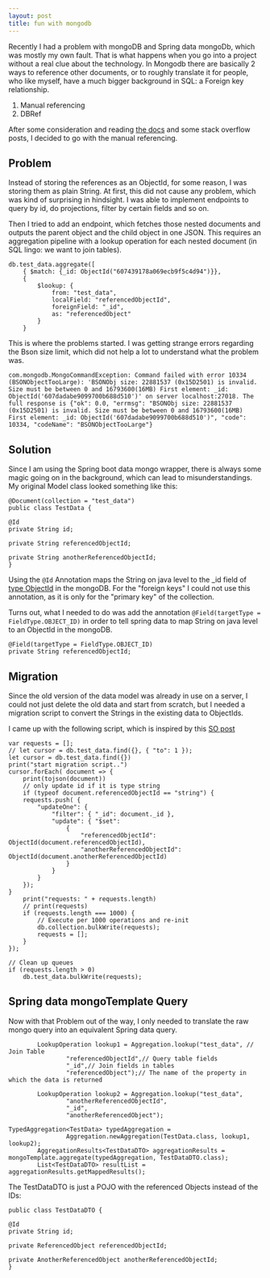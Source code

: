 ```yaml
---
layout: post
title: fun with mongodb
---
```


Recently I had a problem with mongoDB and Spring data mongoDb, which was mostly my own fault. That is what happens when you go into a project without a real clue about the technology.
In Mongodb there are basically 2 ways to reference other documents, or to roughly translate it for people, who like myself, have a much bigger background in SQL: a Foreign key relationship.
1. Manual referencing
2. DBRef

After some consideration and reading [the docs](https://docs.mongodb.com/manual/reference/database-references/) and some stack overflow posts, I decided to go with the manual referencing.

## Problem

Instead of storing the references as an ObjectId, for some reason, I was storing them as plain String. At first, this did not cause any problem, which was kind of surprising in hindsight. I was able to implement endpoints to query by id, do projections, filter by certain fields and so on.

Then I tried to add an endpoint, which fetches those nested documents and outputs the parent object and the child object in one JSON. This requires an aggregation pipeline with a lookup operation for each nested document (in SQL lingo: we want to join tables). 

```
db.test_data.aggregate([
    { $match: {_id: ObjectId("607439178a069ecb9f5c4d94")}},
    {
        $lookup: {
            from: "test_data",
            localField: "referencedObjectId",
            foreignField: "_id",
            as: "referencedObject"
        }
    }
```
This is where the problems started.
I was getting strange errors regarding the Bson size limit, which did not help a lot to understand what the problem was.
```
com.mongodb.MongoCommandException: Command failed with error 10334 (BSONObjectTooLarge): 'BSONObj size: 22881537 (0x15D2501) is invalid. Size must be between 0 and 16793600(16MB) First element: _id: ObjectId('607dadabe9099700b688d510')' on server localhost:27018. The full response is {"ok": 0.0, "errmsg": "BSONObj size: 22881537 (0x15D2501) is invalid. Size must be between 0 and 16793600(16MB) First element: _id: ObjectId('607dadabe9099700b688d510')", "code": 10334, "codeName": "BSONObjectTooLarge"}
```

## Solution

Since I am using the Spring boot data mongo wrapper, there is always some magic going on in the background, which can lead to misunderstandings. My original Model class looked something like this:

```
@Document(collection = "test_data")
public class TestData {

@Id
private String id;

private String referencedObjectId;

private String anotherReferencedObjectId;
}
```

Using the `@Id` Annotation maps the String on java level to the _id field of [type ObjectId](https://docs.mongodb.com/manual/reference/method/ObjectId/) in the mongoDB.
For the "foreign keys" I could not use this annotation, as it is only for the "primary key" of the collection.

Turns out, what I needed to do was add the annotation `@Field(targetType = FieldType.OBJECT_ID)` in order to tell spring data to map String on java level to an ObjectId in the mongoDB.

```
@Field(targetType = FieldType.OBJECT_ID)
private String referencedObjectId;
```

## Migration
Since the old version of the data model was already in use on a server, I could not just delete the old data and start from scratch, but I needed a migration script to convert the Strings in the existing data to ObjectIds.


I came up with the following script, which is inspired by this [SO post](https://stackoverflow.com/questions/37718005/change-document-value-from-string-to-objectid-using-update-query)

```
var requests = [];
// let cursor = db.test_data.find({}, { "to": 1 });
let cursor = db.test_data.find({})
print("start migration script..")
cursor.forEach( document => {
    print(tojson(document))
    // only update id if it is type string
    if (typeof document.referencedObjectId == "string") {
    requests.push( {
        "updateOne": {
            "filter": { "_id": document._id },
            "update": { "$set": 
                { 
                    "referencedObjectId": ObjectId(document.referencedObjectId),
                    "anotherReferencedObjectId": ObjectId(document.anotherReferencedObjectId) 
                } 
            }
        }
    });
}
    print("requests: " + requests.length)
    // print(requests)
    if (requests.length === 1000) {
        // Execute per 1000 operations and re-init
        db.collection.bulkWrite(requests);
        requests = [];
    }
});

// Clean up queues
if (requests.length > 0)
    db.test_data.bulkWrite(requests);
```

## Spring data mongoTemplate Query
Now with that Problem out of the way, I only needed to translate the raw mongo query into an equivalent Spring data query.
```
        LookupOperation lookup1 = Aggregation.lookup("test_data", // Join Table
                "referencedObjectId",// Query table fields
                "_id",// Join fields in tables
                "referencedObject");// The name of the property in which the data is returned

        LookupOperation lookup2 = Aggregation.lookup("test_data",
                "anotherReferencedObjectId",
                "_id",
                "anotherReferencedObject");

TypedAggregation<TestData> typedAggregation =
                Aggregation.newAggregation(TestData.class, lookup1, lookup2);
        AggregationResults<TestDataDTO> aggregationResults = mongoTemplate.aggregate(typedAggregation, TestDataDTO.class);
        List<TestDataDTO> resultList = aggregationResults.getMappedResults();
```

The TestDataDTO is just a POJO with the referenced Objects instead of the IDs:
```
public class TestDataDTO {

@Id
private String id;

private ReferencedObject referencedObjectId;

private AnotherReferencedObject anotherReferencedObjectId;
}
```
